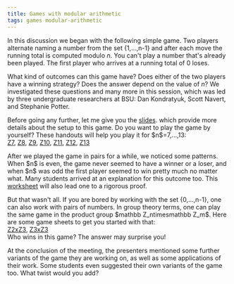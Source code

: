 ```yaml
---
title: Games with modular arithmetic
tags: games modular-arithmetic
---
```


In this discussion we began with the following simple game. Two players alternate naming a number from the set {1,...,n-1} and after each move the running total is computed modulo $n$. You can't play a number that's already been played. The first player who arrives at a running total of 0 loses.

What kind of outcomes can this game have? Does either of the two players have a winning strategy? Does the answer depend on the value of $n$? We investigated these questions and many more in this session, which was led by three undergraduate researchers at BSU: Dan Kondratyuk, Scott Navert, and Stephanie Potter.<!--more-->

<p>Before going any further, let me give you the <a href="https://math.boisestate.edu/circle/wp-content/uploads/sites/10/2015/05/modular-game.pdf">slides</a>. which provide more details about the setup to this game. Do you want to play the game by yourself? These handouts will help you play it for $n$=7,...,13:<br />
<a href="https://math.boisestate.edu/circle/wp-content/uploads/sites/10/2015/05/Z7.xlsx_.pdf">Z7</a>, <a href="https://math.boisestate.edu/circle/wp-content/uploads/sites/10/2015/05/Z8.xlsx_.pdf">Z8</a>, <a href="https://math.boisestate.edu/circle/wp-content/uploads/sites/10/2015/05/Z9.xlsx_.pdf">Z9</a>, <a href="https://math.boisestate.edu/circle/wp-content/uploads/sites/10/2015/05/Z10.xlsx_.pdf">Z10</a>, <a href="https://math.boisestate.edu/circle/wp-content/uploads/sites/10/2015/05/Z11.xlsx_.pdf">Z11</a>, <a href="https://math.boisestate.edu/circle/wp-content/uploads/sites/10/2015/05/Z12.xlsx_.pdf">Z12</a>, <a href="https://math.boisestate.edu/circle/wp-content/uploads/sites/10/2015/05/Z13.xlsx_.pdf">Z13</a></p>
<p>After we played the game in pairs for a while, we noticed some patterns. When $n$ is even, the game never seemed to have a winner or a loser, and when $n$ was odd the first player seemed to win pretty much no matter what. Many students arrived at an explanation for this outcome too. This <a href="https://math.boisestate.edu/circle/wp-content/uploads/sites/10/2015/05/worksheet.pdf">worksheet</a> will also lead one to a rigorous proof.</p>
<p>But that wasn't all. If you are bored by working with the set {0,...,n-1}, one can also work with pairs of numbers. In group theory terms, one can play the same game in the product group $mathbb Z_ntimesmathbb Z_m$. Here are some game sheets to get you started with that:<br />
<a href="https://math.boisestate.edu/circle/wp-content/uploads/sites/10/2015/05/Games-over-Z2xZ3.xlsx_.pdf">Z2xZ3</a>, <a href="https://math.boisestate.edu/circle/wp-content/uploads/sites/10/2015/05/Games-over-Z3xZ3.xlsx_.pdf">Z3xZ3</a><br />
Who wins in this game? The answer may surprise you!</p>
<p>At the conclusion of the meeting, the presenters mentioned some further variants of the game they are working on, as well as some applications of their work. Some students even suggested their own variants of the game too. What twist would you add?</p>
